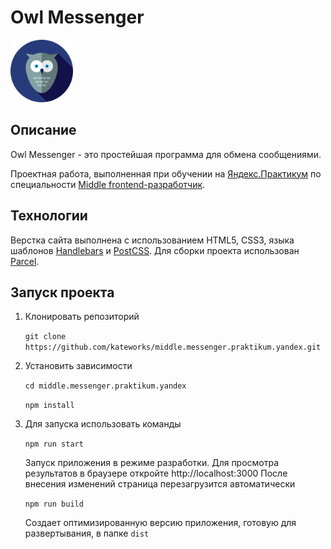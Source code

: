 # Owl Messenger

<img src="static/images/owl.svg" alt="Owl image" width="100">


## Описание

Owl Messenger - это простейшая программа для обмена сообщениями.

Проектная работа, выполненная при обучении 
на [Яндекс.Практикум](https://praktikum.yandex.ru/)
по специальности [Middle frontend-разработчик](https://practicum.yandex.ru/middle-frontend/).


## Технологии

Верстка сайта выполнена с использованием HTML5, CSS3, 
языка шаблонов [Handlebars](https://handlebarsjs.com) и [PostCSS](https://postcss.org).
Для сборки проекта использован [Parcel](https://parceljs.org).


## Запуск проекта

1. Клонировать репозиторий

    `git clone https://github.com/kateworks/middle.messenger.praktikum.yandex.git`

2. Установить зависимости

    `cd middle.messenger.praktikum.yandex`

    `npm install`

3. Для запуска использовать команды

    `npm run start`

    Запуск приложения в режиме разработки.
    Для просмотра результатов в браузере откройте http://localhost:3000
    После внесения изменений страница перезагрузится автоматически

    `npm run build`

    Создает оптимизированную версию приложения, готовую для развертывания, в папке `dist`
